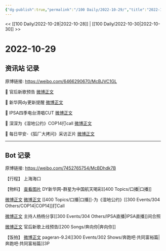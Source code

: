```yaml
---
{"dg-publish":true,"permalink":"/100 Daily/2022-10-29/","title":"2022-10-29","created":"2022-11-07T17:04:50.000+08:00","updated":"2023-04-11T14:46:33.022+08:00"}
---
```



<< [[100 Daily/2022-10-28\|2022-10-28]] | [[100 Daily/2022-10-30\|2022-10-30]] >>

# 2022-10-29

## 资讯站 记录

原博链接: https://weibo.com/6466290670/McBJVC1GL

💫 官后新歌预告 [微博正文](https://m.weibo.cn/6466290670/4830026685482679)

💫 新华网dy更新提醒 [微博正文](https://m.weibo.cn/6466290670/4829886592850914)

💫 IPSA四季电台清唱CUT [微博正文](https://m.weibo.cn/6466290670/4830041400149071)

💫 深深为《湿地公约》COP14打call [微博正文](https://m.weibo.cn/6466290670/4829963109273326)

💫 每日早安-《狐厂大拷问》采访正片 [微博正文](https://m.weibo.cn/6466290670/4829835115627143)

---
## Bot 记录

原博链接: https://weibo.com/7452765754/McBDhdk7B

【行程】
上海海口

【物料】
[查看图片](https://wx4.sinaimg.cn/large/0088n2Pggy1h7mk5dqfrhj30qk1by0xf.jpg) DY新华网-群星为中国航天喝彩[[400 Topics/口播\|口播]]

[微博正文](http://weibo.com/3233340470/MczgCzN8z) [微博正文](http://weibo.com/2809094160/McAtRuH1M) [[400 Topics/口播\|口播]]-为《湿地公约》[[300 Events/304 Others/COP14\|COP14]]打Call

[微博正文](http://weibo.com/1645425130/MczYc1ydO) 主持人杨杨分享[[300 Events/304 Others/IPSA直播\|IPSA直播]]间合照

[微博正文](http://weibo.com/5248300719/McB6inPYo) 官后新歌上线预告[[200 Songs/奔向你\|奔向你]]

【饭拍】
[微博正文](http://weibo.com/7633014126/Mczti2cXc) pageran-9.24[[300 Events/302 Shows/奔跑吧·共同富裕篇\|奔跑吧·共同富裕篇]]3P
